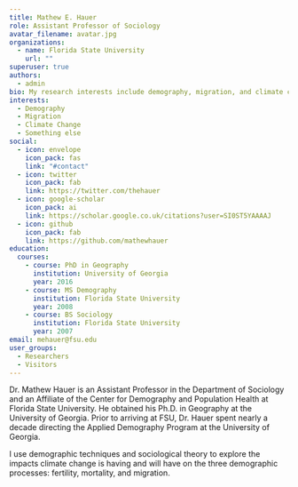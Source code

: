 ```yaml
---
title: Mathew E. Hauer
role: Assistant Professor of Sociology
avatar_filename: avatar.jpg
organizations:
  - name: Florida State University
    url: ""
superuser: true
authors:
  - admin
bio: My research interests include demography, migration, and climate change.
interests:
  - Demography
  - Migration
  - Climate Change
  - Something else
social:
  - icon: envelope
    icon_pack: fas
    link: "#contact"
  - icon: twitter
    icon_pack: fab
    link: https://twitter.com/thehauer
  - icon: google-scholar
    icon_pack: ai
    link: https://scholar.google.co.uk/citations?user=SI0ST5YAAAAJ
  - icon: github
    icon_pack: fab
    link: https://github.com/mathewhauer
education:
  courses:
    - course: PhD in Geography
      institution: University of Georgia
      year: 2016
    - course: MS Demography
      institution: Florida State University
      year: 2008
    - course: BS Sociology
      institution: Florida State University
      year: 2007
email: mehauer@fsu.edu
user_groups:
  - Researchers
  - Visitors
---
```

Dr. Mathew Hauer is an Assistant Professor in the Department of Sociology and an Affiliate of the Center for Demography and Population Health at Florida State University. He obtained his Ph.D. in Geography at the University of Georgia. Prior to arriving at FSU, Dr. Hauer spent nearly a decade directing the Applied Demography Program at the University of Georgia.

I use demographic techniques and sociological theory to explore the impacts climate change is having and will have on the three demographic processes: fertility, mortality, and migration.
